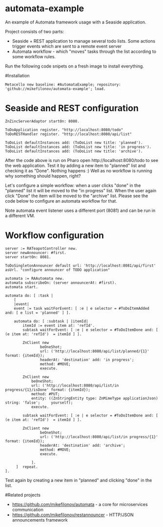 # automata-example

An example of Automata framework usage with a Seaside application.

Project consists of two parts:
- Seaside + REST application to manage several todo lists. Some actions trigger events which are sent to a remote event server
- Automata workflow - which "moves" tasks through the list according to some workflow rules.

Run the following code snipets on a fresh image to install everything.

#Installation
```smalltalk
Metacello new baseline: #AutomataExample; repository: 'github://mikefilonov/automata-example'; load.
```

# Seaside and REST configuration
```smalltalk
ZnZincServerAdaptor startOn: 8080.

ToDoApplication register. "http://localhost:8080/todo"
ToDoRESTHandler register. "http://localhost:8080/api/list"

ToDoList defaultInstances add: (ToDoList new title: 'planned').
ToDoList defaultInstances add: (ToDoList new title: 'in progress').
ToDoList defaultInstances add: (ToDoList new title: 'archive').
```

After the code above is run on Pharo open http://localhost:8080/todo to see the web application. Test it by adding a new item to "planned" list and checking it as "Done". Nothing happens :) Well as no workflow is running why something should happen, right?

Let's configure a simple workflow: when a user clicks "done" in the "planned" list it will be moved to the "in progress" list. When the user again click "Done" the item will be moved to the "archive" list. Please see the code below to configure an automata workflow for that.

Note automata event listener uses a different port (8081) and can be run in a different VM.

# Workflow configuration
```smalltalk
server := RATeapotController new.
server newAnnouncer: #first.
server startOn: 8081.

ToDoSingletonAnnouncer default url: 'http://localhost:8081/api/first' asUrl. "configure announcer of TODO application"

automata := RAAutomata new.
automata subscribeOn: (server announcerAt: #first).
automata start.

automata do: [ :task |
	[
	|event|
	event := task waitForEvent: [ :e | e selector = #ToDoItemAdded and: [ e list = 'planned' ] ].
	
	automata do: [ :subtask | |itemId|
		itemId := event item at: 'refId'.
		subtask waitForEvent: [ :e | e selector = #ToDoItemDone and: [ (e item at: 'refId')  = itemId ] ].
		
		ZnClient new
				beOneShot;
				url: ('http://localhost:8080/api/list/planned/{1}' format: {itemId});
				headerAt: 'destination' add: 'in progress';
				method: #MOVE;
				execute.
				
		ZnClient new
			beOneShot;
			url: ('http://localhost:8080/api/list/in progress/{1}/isDone' format: {itemId});
			method: #PUT;
			entity: ((ZnStringEntity type: ZnMimeType applicationJson) string: 'false'; 	yourself);
			execute.
			
		subtask waitForEvent: [ :e | e selector = #ToDoItemDone and: [ (e item at: 'refId')  = itemId ] ].
		
		ZnClient new
				beOneShot;
				url: ('http://localhost:8080/api/list/in progress/{1}' format: {itemId});
				headerAt: 'destination' add: 'archive';
				method: #MOVE;
				execute.		
				
			].
	 ]	repeat.
].
```

Test again by creating a new item in "planned" and clicking "done" in the list.

#Related projects
- https://github.com/mikefilonov/automata  - a core for microservices communication
- https://github.com/mikefilonov/restannouncer - HTTP/JSON announcements framework
